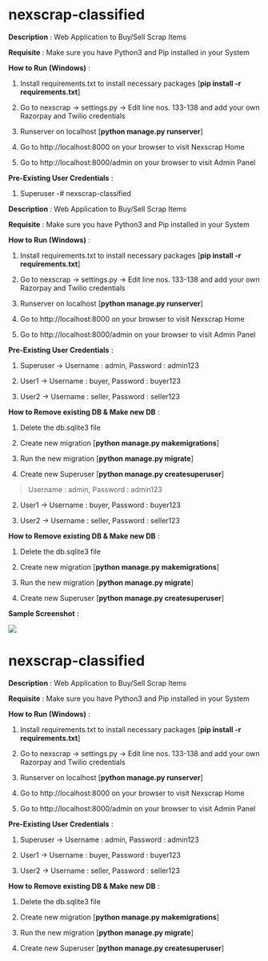 # nexscrap-classified

**Description** : Web Application to Buy/Sell Scrap Items

**Requisite** : Make sure you have Python3 and Pip installed in your System

**How to Run (Windows)** :

1. Install requirements.txt to install necessary packages [**pip install -r requirements.txt**]

2. Go to nexscrap -> settings.py -> Edit line nos. 133-138 and add your own Razorpay and Twilio credentials

3. Runserver on localhost [**python manage.py runserver**]

4. Go to http://localhost:8000 on your browser to visit Nexscrap Home

5. Go to http://localhost:8000/admin on your browser to visit Admin Panel

**Pre-Existing User Credentials** :

1. Superuser -# nexscrap-classified

**Description** : Web Application to Buy/Sell Scrap Items

**Requisite** : Make sure you have Python3 and Pip installed in your System

**How to Run (Windows)** :

1. Install requirements.txt to install necessary packages [**pip install -r requirements.txt**]

2. Go to nexscrap -> settings.py -> Edit line nos. 133-138 and add your own Razorpay and Twilio credentials

3. Runserver on localhost [**python manage.py runserver**]

4. Go to http://localhost:8000 on your browser to visit Nexscrap Home

5. Go to http://localhost:8000/admin on your browser to visit Admin Panel

**Pre-Existing User Credentials** :

1. Superuser -> Username : admin, Password : admin123

2. User1 -> Username : buyer, Password : buyer123

3. User2 -> Username : seller, Password : seller123

**How to Remove existing DB & Make new DB** : 

1. Delete the db.sqlite3 file

2. Create new migration [**python manage.py makemigrations**]

3. Run the new migration [**python manage.py migrate**]

5. Create new Superuser [**python manage.py createsuperuser**]

 
> Username : admin, Password : admin123

2. User1 -> Username : buyer, Password : buyer123

3. User2 -> Username : seller, Password : seller123

**How to Remove existing DB & Make new DB** : 

1. Delete the db.sqlite3 file

2. Create new migration [**python manage.py makemigrations**]

3. Run the new migration [**python manage.py migrate**]

5. Create new Superuser [**python manage.py createsuperuser**]

**Sample Screenshot** :

![](screenshot.png)
# nexscrap-classified

**Description** : Web Application to Buy/Sell Scrap Items

**Requisite** : Make sure you have Python3 and Pip installed in your System

**How to Run (Windows)** :

1. Install requirements.txt to install necessary packages [**pip install -r requirements.txt**]

2. Go to nexscrap -> settings.py -> Edit line nos. 133-138 and add your own Razorpay and Twilio credentials

3. Runserver on localhost [**python manage.py runserver**]

4. Go to http://localhost:8000 on your browser to visit Nexscrap Home

5. Go to http://localhost:8000/admin on your browser to visit Admin Panel

**Pre-Existing User Credentials** :

1. Superuser -> Username : admin, Password : admin123

2. User1 -> Username : buyer, Password : buyer123

3. User2 -> Username : seller, Password : seller123

**How to Remove existing DB & Make new DB** : 

1. Delete the db.sqlite3 file

2. Create new migration [**python manage.py makemigrations**]

3. Run the new migration [**python manage.py migrate**]

5. Create new Superuser [**python manage.py createsuperuser**]

 
